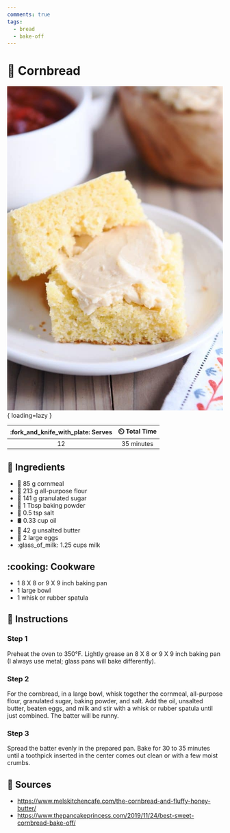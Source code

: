 ```yaml
---
comments: true
tags:
  - bread
  - bake-off
---
```

# :corn: Cornbread

![Cornbread][1]{ loading=lazy }

| :fork_and_knife_with_plate: Serves | :timer_clock: Total Time |
|:----------------------------------:|:-----------------------: |
| 12 | 35 minutes |

## :salt: Ingredients

- :corn: 85 g cornmeal
- :ear_of_rice: 213 g all-purpose flour
- :candy: 141 g granulated sugar
- :dash: 1 Tbsp baking powder
- :salt: 0.5 tsp salt
- :oil_drum: 0.33 cup oil
- :butter: 42 g unsalted butter
- :egg: 2 large eggs
- :glass_of_milk: 1.25 cups milk

## :cooking: Cookware

- 1 8 X 8 or 9 X 9 inch baking pan
- 1 large bowl
- 1 whisk or rubber spatula

## :pencil: Instructions

### Step 1

Preheat the oven to 350°F. Lightly grease an 8 X 8 or 9 X 9 inch baking pan (I always use metal; glass pans will bake
differently).

### Step 2

For the cornbread, in a large bowl, whisk together the cornmeal, all-purpose flour, granulated sugar, baking powder, and
salt. Add the oil, unsalted butter, beaten eggs, and milk and stir with a whisk or rubber spatula until just combined.
The batter will be runny.

### Step 3

Spread the batter evenly in the prepared pan. Bake for 30 to 35 minutes until a toothpick inserted in the center comes
out clean or with a few moist crumbs.

## :link: Sources

- <https://www.melskitchencafe.com/the-cornbread-and-fluffy-honey-butter/>
- <https://www.thepancakeprincess.com/2019/11/24/best-sweet-cornbread-bake-off/>

[1]: <../assets/images/cornbread.jpg>
